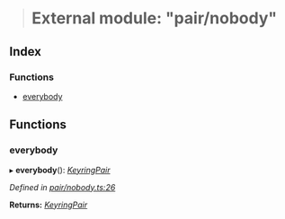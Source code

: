 > # External module: "pair/nobody"

## Index

### Functions

* [everybody](_pair_nobody_.md#everybody)

## Functions

###  everybody

▸ **everybody**(): *[KeyringPair](../interfaces/_types_.keyringpair.md)*

*Defined in [pair/nobody.ts:26](https://github.com/polkadot-js/common/blob/09e0b80/packages/keyring/src/pair/nobody.ts#L26)*

**Returns:** *[KeyringPair](../interfaces/_types_.keyringpair.md)*
